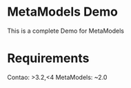 MetaModels Demo
================

This is a complete Demo for MetaModels

Requirements
============

Contao: >3.2,<4
MetaModels: ~2.0
